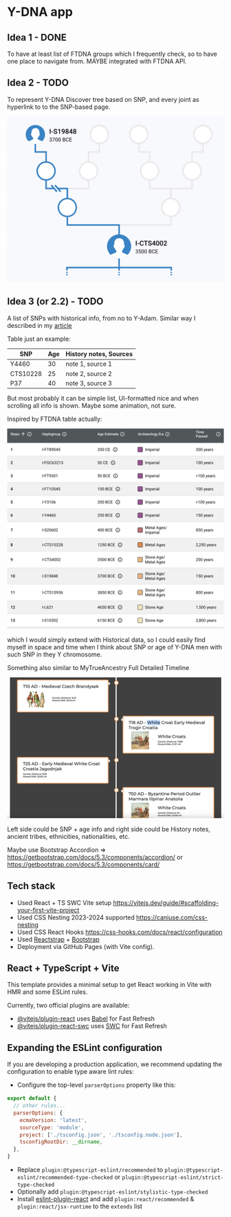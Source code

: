 Y-DNA app
===

## Idea 1 - DONE

To have at least list of FTDNA groups which I frequently check, so to have one place to navigate from. MAYBE integrated with FTDNA API.

## Idea 2 - TODO

To represent Y-DNA Discover tree based on SNP, and every joint as hyperlink to to the SNP-based page.

![img](./ftdna-ydna-idea-jan-2024.png)


## Idea 3 (or 2.2) - TODO

A list of SNPs with historical info, from no to Y-Adam. Similar way I described in my [article](https://lundiak.wordpress.com/2023/08/07/from-ydna-adam-to-andrii-haplogroup-i2a-globetrekker/)

Table just an example:

| SNP     | Age | History notes, Sources      |
|----------|-----|-----------------|
| Y4460 | 30  | note 1, source 1 |
| CTS10228 | 25  | note 2, source 2 |
| P37 | 40  | note 3, source 3 |

But most probably it can be simple list, UI-formatted nice and when scrolling all info is shown. Maybe some animation, not sure.

Inspired by FTDNA table actually:

![img1](img1.png)

which I would simply extend with Historical data, so I could easily find myself in space and time when I think about SNP or age of Y-DNA men with such SNP in they Y chromosome.

Something also similar to MyTrueAncestry Full Detailed Timeline

![img2](img2.png)

Left side could be SNP + age info and right side could be History notes, ancient tribes, ethnicities, nationalities, etc.

Maybe use Bootstrap Accordion => https://getbootstrap.com/docs/5.3/components/accordion/
or https://getbootstrap.com/docs/5.3/components/card/



## Tech stack

- Used React + TS SWC Vite setup https://vitejs.dev/guide/#scaffolding-your-first-vite-project
- Used CSS Nesting 2023-2024 supported https://caniuse.com/css-nesting
- Used CSS React Hooks https://css-hooks.com/docs/react/configuration
- Used [Reactstrap](https://reactstrap.github.io/?path=/docs/components-layout--layout)  + [Bootstrap](https://getbootstrap.com/docs/5.3/layout/grid/)
- Deployment via GitHub Pages (with Vite config).

## React + TypeScript + Vite

This template provides a minimal setup to get React working in Vite with HMR and some ESLint rules.

Currently, two official plugins are available:

- [@vitejs/plugin-react](https://github.com/vitejs/vite-plugin-react/blob/main/packages/plugin-react/README.md) uses [Babel](https://babeljs.io/) for Fast Refresh
- [@vitejs/plugin-react-swc](https://github.com/vitejs/vite-plugin-react-swc) uses [SWC](https://swc.rs/) for Fast Refresh

## Expanding the ESLint configuration

If you are developing a production application, we recommend updating the configuration to enable type aware lint rules:

- Configure the top-level `parserOptions` property like this:

```js
export default {
  // other rules...
  parserOptions: {
    ecmaVersion: 'latest',
    sourceType: 'module',
    project: ['./tsconfig.json', './tsconfig.node.json'],
    tsconfigRootDir: __dirname,
  },
}
```

- Replace `plugin:@typescript-eslint/recommended` to `plugin:@typescript-eslint/recommended-type-checked` or `plugin:@typescript-eslint/strict-type-checked`
- Optionally add `plugin:@typescript-eslint/stylistic-type-checked`
- Install [eslint-plugin-react](https://github.com/jsx-eslint/eslint-plugin-react) and add `plugin:react/recommended` & `plugin:react/jsx-runtime` to the `extends` list

